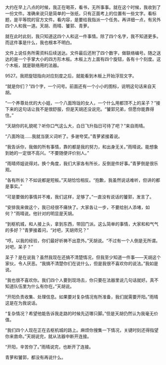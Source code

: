 大约在早上八点的时候，我正在喝茶，看书，无所事事。就在这个时候，我收到了一份文件。准确来说只是简单的一张纸，只有正面考上的位置有一些文字。看标题，是平等院的官方文件。看内容，是要给我指派一个任务。再详细一点，有另外四个人和我一道。天胡、雨晴、饕郭、青萝。

就在此时此刻，我只知道这四个人和这一件事情。除了四个名字，我不知道更多。而这件事是什么，我也根本不明白。

文件上说任务所需资料后续送达。文件最后还附了四个数字，做联络编号。随之送达的是一个手掌大小的四方形木板。木板上方上面有四个旋钮，各有十个刻度。这个木板，就是联络用的法器。

9527。我把旋钮指向对应刻度之后，就能看到木板上开始浮现文字。

“就是你们？”四个字，一个问号。前面还有一个小小的图标，说明这句话来自天胡。

“一个养尊处优的大小姐，一个八面玲珑的女人，一个什么用都顶不上的呆子？”接下来的这句话让我不是很舒服，但是天胡还没说完。“饕郭兄弟，但愿你能靠得住。”

“天胡你的礼貌呢？听你口气这么大，白日飞升指日可待了吧？”来自雨晴。

“八面玲珑……我就当褒义词听了。多谢夸奖。”青萝紧接着说。

“我告诉你，我做的所有事情，靠的都是我的努力，和出身无关。”雨晴说。能想象到她的一定很不高兴。“不要随便评价别人。”

“雨晴师姐说得对。换个角度，我们大家各有所长，反倒是件好事。”青萝倒是很乐观。

“各有所长？不如说都是短板。”天胡恰恰相反。“抱歉，我虽然说话难听，但讲的都是事实。”

“可是要做的事情并不难，我们这样，足够了。”一直没有说话的饕郭，发言了。

“安排我来做这个，我已经很不痛快了。大家各让一步，不要给别人添堵，如何？”雨晴说。他针对的明显是天胡。

“到枢机城，和人接上头，拿到东西，带回门派。这么简单的事情，大家和和气气的多好？”青萝接着问，“对吧，天胡师兄？”

“哼。以我的经验，你们最好祈祷不出意外。”天胡说。“不过有一个人倒是无所谓。对吧，呆子？”

呆子？是在说我？虽然我现在还搞不清楚情况，但我至少知道一件事——天胡这个家伙，令人厌恶。“我搞不清楚你们在说什么，但是我很不喜欢你的说法。”我如是说。

“我也很不喜欢你。我们四个人要到现场去，你只要在法器里说几句话就好。真不知道队伍里为什么有你在。”天胡说。

“开阳负责收集、处理信息。如果要对复杂情况有所准备，我们就需要开阳。”雨晴这是在为我说话。

“复杂情况？希望他能告诉我走路的时候先迈哪只脚。”但是天胡仍然认为我毫无价值。

“我们四个人现在正在去枢机城的路上。麻烦你搜集一下情况，关键时刻还得指望你来救命。”天胡说完，就从法器中断开连接。

“开阳，辛苦你了。”雨晴说完，也断开了连接。

青萝和饕郭，都没有再说什么。
